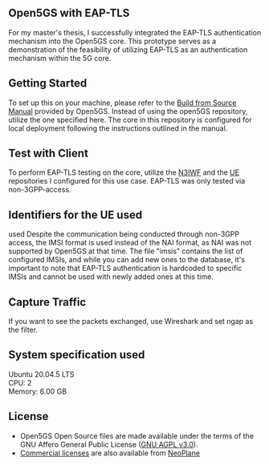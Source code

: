 ## Open5GS with EAP-TLS

For my master's thesis, I successfully integrated the EAP-TLS authentication mechanism into the Open5GS core. This prototype serves as a demonstration of the feasibility of utilizing EAP-TLS as an authentication mechanism within the 5G core.

## Getting Started

To set up this on your machine, please refer to the [Build from Source Manual](https://open5gs.org/open5gs/docs/guide/02-building-open5gs-from-sources/) provided by Open5GS. Instead of using the open5GS repository, utilize the one specified here. The core in this repository is configured for local deployment following the instructions outlined in the manual.

## Test with Client

To perform EAP-TLS testing on the core, utilize the [N3IWF](https://github.com/CriXson/N3IWF-for-Open5GS) and the [UE](https://github.com/CriXson/non3GPP-access) repositories I configured for this use case. EAP-TLS was only tested via non-3GPP-access.

## Identifiers for the UE used
used
Despite the communication being conducted through non-3GPP access, the IMSI format is used instead of the NAI format, as NAI was not supported by Open5GS at that time. The file "imsis" contains the list of configured IMSIs, and while you can add new ones to the database, it's important to note that EAP-TLS authentication is hardcoded to specific IMSIs and cannot be used with newly added ones at this time.


## Capture Traffic

If you want to see the packets exchanged, use Wireshark and set ngap as the filter.

## System specification used

Ubuntu 20.04.5 LTS  
CPU: 2  
Memory: 6.00 GB 

## License

- Open5GS Open Source files are made available under the terms of the GNU Affero General Public License ([GNU AGPL v3.0](https://www.gnu.org/licenses/agpl-3.0.html)).
- [Commercial licenses](https://open5gs.org/open5gs/support/) are also available from [NeoPlane](https://neoplane.io/)
